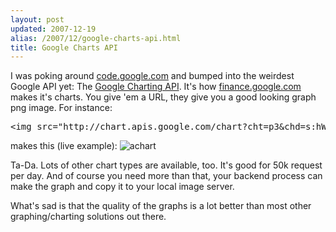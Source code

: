 ```yaml
---
layout: post
updated: 2007-12-19
alias: /2007/12/google-charts-api.html
title: Google Charts API
---
```

<p>I was poking around <a href="http://code.google.com/">code.google.com</a> and bumped into the weirdest Google API yet:  The <a href="http://code.google.com/apis/chart/">Google Charting API</a>.  It's how <a href="http://finance.google.com/">finance.google.com</a> makes it's charts.  You give 'em a URL, they give you a good looking graph png image.   For instance:</p>

<pre>
&lt;img src="http://chart.apis.google.com/chart?cht=p3&amp;chd=s:hW&amp;chs=250x100&amp;chl=Hello|World" alt="achart" /&gt;
</pre>

<p>
makes this (live example):
<img src="http://chart.apis.google.com/chart?cht=p3&amp;chd=s:hW&amp;chs=250x100&amp;chl=Hello|World" alt="achart"  />
</p>

<p>Ta-Da.  Lots of other chart types are available, too.  It's good for 50k request per day.  And of course you need more than that, your backend process can make the graph and copy it to your local image server.</p>

<p>What's sad is that the quality of the graphs is a lot better than most other graphing/charting solutions out there.</p>